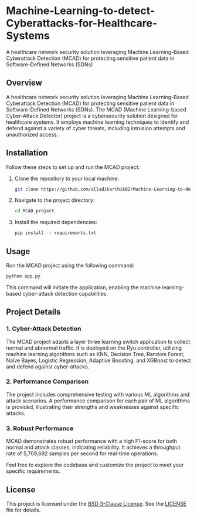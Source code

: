 # Machine-Learning-to-detect-Cyberattacks-for-Healthcare-Systems
A healthcare network security solution leveraging Machine Learning-Based Cyberattack Detection (MCAD) for protecting sensitive patient data in Software-Defined Networks (SDNs)
## Overview
A healthcare network security solution leveraging Machine Learning-Based Cyberattack Detection (MCAD) for protecting sensitive patient data in Software-Defined Networks (SDNs). The MCAD (Machine Learning-based Cyber-Attack Detector) project is a cybersecurity solution designed for healthcare systems. It employs machine learning techniques to identify and defend against a variety of cyber threats, including intrusion attempts and unauthorized access.

## Installation
Follow these steps to set up and run the MCAD project:

1. Clone the repository to your local machine:
   ```bash
   git clone https://github.com/alladikarthik02/Machine-Learning-to-detect-Cyberattacks-for-Healthcare-Systems
   ```

2. Navigate to the project directory:
   ```bash
   cd MCAD_project
   ```

3. Install the required dependencies:
   ```bash
   pip install -r requirements.txt
   ```

## Usage
Run the MCAD project using the following command:
```bash
python app.py
```
This command will initiate the application, enabling the machine learning-based cyber-attack detection capabilities.

## Project Details
### 1. Cyber-Attack Detection
The MCAD project adapts a layer three learning switch application to collect normal and abnormal traffic. It is deployed on the Ryu controller, utilizing machine learning algorithms such as KNN, Decision Tree, Random Forest, Naïve Bayes, Logistic Regression, Adaptive Boosting, and XGBoost to detect and defend against cyber-attacks.

### 2. Performance Comparison
The project includes comprehensive testing with various ML algorithms and attack scenarios. A performance comparison for each pair of ML algorithms is provided, illustrating their strengths and weaknesses against specific attacks.

### 3. Robust Performance
MCAD demonstrates robust performance with a high F1-score for both normal and attack classes, indicating reliability. It achieves a throughput rate of 5,709,692 samples per second for real-time operations.

Feel free to explore the codebase and customize the project to meet your specific requirements.

## License
This project is licensed under the [BSD 3-Clause License](LICENSE). See the [LICENSE](LICENSE) file for details.
